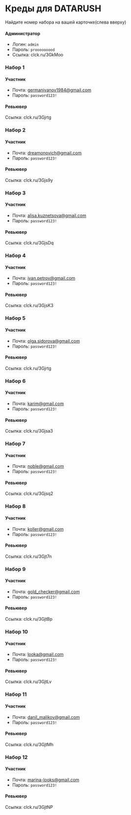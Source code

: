 # Креды для DATARUSH

Найдите номер набора на вашей карточке(слева вверху)
#### Администратор 
 - Логин: `admin`
 - Пароль: `prooooooood`
 - Ссылка: clck.ru/3GkMoo
### Набор 1
#### Участник
- Почта: germanivanov1984@gmail.com 
- Пароль: `password123!`
#### Ревьювер  
Ссылка: clck.ru/3Gjrtg 
### Набор 2
#### Участник
- Почта: dreamonovich@gmail.com
- Пароль: `password123!`
#### Ревьювер  
Ссылка: clck.ru/3Gjs9y
### Набор 3
#### Участник
- Почта: alisa.kuznetsova@gmail.com
- Пароль: `password123!`
#### Ревьювер  
Ссылка: clck.ru/3GjsDq 
### Набор 4
#### Участник
- Почта: ivan.petrov@gmail.com 
- Пароль: `password123!`
#### Ревьювер  
Ссылка: clck.ru/3GjsK3
### Набор 5
#### Участник
- Почта: olga.sidorova@gmail.com 
- Пароль: `password123!`
#### Ревьювер  
Ссылка: clck.ru/3Gjrtg 
### Набор 6
#### Участник
- Почта: karim@gmail.com 
- Пароль: `password123!`
#### Ревьювер  
Ссылка: clck.ru/3Gjsa3 
### Набор 7
#### Участник
- Почта: noble@gmail.com 
- Пароль: `password123!`
#### Ревьювер  
Ссылка: clck.ru/3Gjsq2
### Набор 8
#### Участник
- Почта: koller@gmail.com
- Пароль: `password123!`
#### Ревьювер  
Ссылка: clck.ru/3Gjt7n 
### Набор 9
#### Участник
- Почта: gold_checker@gmail.com 
- Пароль: `password123!`
#### Ревьювер  
Ссылка: clck.ru/3GjtBp
### Набор 10
#### Участник
- Почта: looka@gmail.com 
- Пароль: `password123!`
#### Ревьювер  
Ссылка: clck.ru/3GjtLv 
### Набор 11
#### Участник
- Почта: danil_malikov@gmail.com
- Пароль: `password123!`
#### Ревьювер  
Ссылка: clck.ru/3GjtMh 
### Набор 12
#### Участник
- Почта: marina-looks@gmail.com 
- Пароль: `password123!`
#### Ревьювер  
Ссылка: clck.ru/3GjtNP 